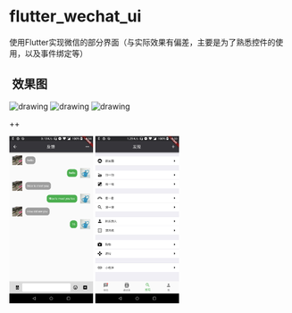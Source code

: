 # flutter_wechat_ui

使用Flutter实现微信的部分界面（与实际效果有偏差，主要是为了熟悉控件的使用，以及事件绑定等）

##  效果图
<img src="./screencap/mian.png" alt="drawing" width="150px"/>
<img src="./screencap/mian_menu.png" alt="drawing" width="150px"/> 
<img src="./screencap/search_page.png" alt="drawing" width="150px"/>  

++

<img src="./screencap/chat.png" alt="drawing" width="150px"/>   
<img src="./screencap/find.png" alt="drawing" width="150px"/>  

<!-- ![main-page](./screencap/mian.png)
![main-page](./screencap/mian_menu.png)
![main-page](./screencap/search_page.png) -->

